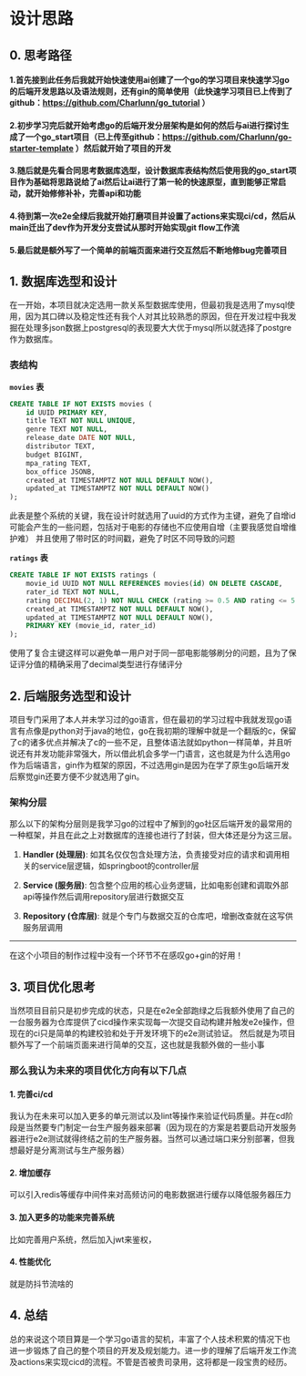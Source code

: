 # 设计思路
## 0. 思考路径
#### 1.首先接到此任务后我就开始快速使用ai创建了一个go的学习项目来快速学习go的后端开发思路以及语法规则，还有gin的简单使用（此快速学习项目已上传到了github：https://github.com/Charlunn/go_tutorial ）
#### 2.初步学习完后就开始考虑go的后端开发分层架构是如何的然后与ai进行探讨生成了一个go_start项目（已上传至github：https://github.com/Charlunn/go-starter-template ）然后就开始了项目的开发
#### 3.随后就是先看合同思考数据库选型，设计数据库表结构然后使用我的go_start项目作为基础将思路说给了ai然后让ai进行了第一轮的快速原型，直到能够正常启动，就开始修修补补，完善api和功能
#### 4.待到第一次e2e全绿后我就开始打磨项目并设置了actions来实现ci/cd，然后从main迁出了dev作为开发分支尝试从那时开始实现git flow工作流
#### 5.最后就是额外写了一个简单的前端页面来进行交互然后不断地修bug完善项目
## 1. 数据库选型和设计

在一开始，本项目就决定选用一款关系型数据库使用，但最初我是选用了mysql使用，因为其口碑以及稳定性还有我个人对其比较熟悉的原因，但在开发过程中我发掘在处理多json数据上postgresql的表现要大大优于mysql所以就选择了postgre作为数据库。
### 表结构

**`movies` 表**
```sql
CREATE TABLE IF NOT EXISTS movies (
    id UUID PRIMARY KEY,
    title TEXT NOT NULL UNIQUE,
    genre TEXT NOT NULL,
    release_date DATE NOT NULL,
    distributor TEXT,
    budget BIGINT,
    mpa_rating TEXT,
    box_office JSONB,
    created_at TIMESTAMPTZ NOT NULL DEFAULT NOW(),
    updated_at TIMESTAMPTZ NOT NULL DEFAULT NOW()
);
```
此表是整个系统的关键，我在设计时就选用了uuid的方式作为主键，避免了自增id可能会产生的一些问题，包括对于电影的存储也不应使用自增（主要我感觉自增维护难）
并且使用了带时区的时间戳，避免了时区不同导致的问题

**`ratings` 表**
```sql
CREATE TABLE IF NOT EXISTS ratings (
    movie_id UUID NOT NULL REFERENCES movies(id) ON DELETE CASCADE,
    rater_id TEXT NOT NULL,
    rating DECIMAL(2, 1) NOT NULL CHECK (rating >= 0.5 AND rating <= 5.0),
    created_at TIMESTAMPTZ NOT NULL DEFAULT NOW(),
    updated_at TIMESTAMPTZ NOT NULL DEFAULT NOW(),
    PRIMARY KEY (movie_id, rater_id)
);
```
使用了复合主键这样可以避免单一用户对于同一部电影能够刷分的问题，且为了保证评分值的精确采用了decimal类型进行存储评分



## 2. 后端服务选型和设计

项目专门采用了本人并未学习过的go语言，但在最初的学习过程中我就发现go语言有点像是python对于java的地位，go在我初期的理解中就是一个翻版的c，保留了c的诸多优点并解决了c的一些不足，且整体语法就如python一样简单，并且听说还有并发功能非常强大，所以借此机会多学一门语言，这也就是为什么选用go作为后端语言，gin作为框架的原因，不过选用gin是因为在学了原生go后端开发后察觉gin还要方便不少就选用了gin。
### 架构分层
那么以下的架构分层则是我学习go的过程中了解到的go社区后端开发的最常用的一种框架，并且在此之上对数据库的连接也进行了封装，但大体还是分为这三层。
1.  **Handler (处理层)**: 如其名仅仅包含处理方法，负责接受对应的请求和调用相关的service层逻辑，如springboot的controller层

2.  **Service (服务层)**: 包含整个应用的核心业务逻辑，比如电影创建和调取外部api等操作然后调用repository层进行数据交互

3.  **Repository (仓库层)**: 就是个专门与数据交互的仓库吧，增删改查就在这写供服务层调用

---
在这个小项目的制作过程中没有一个环节不在感叹go+gin的好用！
## 3. 项目优化思考
当然项目目前只是初步完成的状态，只是在e2e全部跑绿之后我额外使用了自己的一台服务器为仓库提供了cicd操作来实现每一次提交自动构建并触发e2e操作，但现在的ci只是简单的构建校验和处于开发环境下的e2e测试验证。
然后就是为项目额外写了一个前端页面来进行简单的交互，这也就是我额外做的一些小事
### 那么我认为未来的项目优化方向有以下几点
#### 1. 完善ci/cd
我认为在未来可以加入更多的单元测试以及lint等操作来验证代码质量。并在cd阶段是当然要专门制定一台生产服务器来部署（因为现在的方案是若要启动开发服务器进行e2e测试就得终结之前的生产服务器。当然可以通过端口来分别部署，但我想最好是分离测试与生产服务器）
#### 2. 增加缓存
可以引入redis等缓存中间件来对高频访问的电影数据进行缓存以降低服务器压力
#### 3. 加入更多的功能来完善系统
比如完善用户系统，然后加入jwt来鉴权，
#### 4. 性能优化
就是防抖节流啥的

## 4. 总结
总的来说这个项目算是一个学习go语言的契机，丰富了个人技术积累的情况下也进一步锻炼了自己的整个项目的开发及规划能力。进一步的理解了后端开发工作流及actions来实现cicd的流程。不管是否被贵司录用，这将都是一段宝贵的经历。